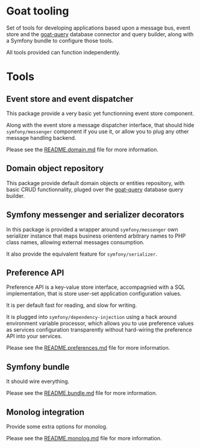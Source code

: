 # Goat tooling

Set of tools for developing applications based upon a message bus, event store
and the [goat-query](https://github.com/pounard/goat-query) database connector
and query builder, along with a Symfony bundle to configure those tools.

All tools provided can function independently.

# Tools

## Event store and event dispatcher

This package provide a very basic yet functionning event store component.

Along with the event store a message dispatcher interface, that should hide
`symfony/messenger` component if you use it, or allow you to plug any other
message handling backend.

Please see the [README.domain.md](./README.domain.md) file for more information.

## Domain object repository

This package provide default domain objects or entities repository, with basic
CRUD functionnality, pluged over the
[goat-query](https://github.com/pounard/goat-query) database query builder.

## Symfony messenger and serializer decorators

In this package is provided a wrapper around `symfony/messenger` own
serializer instance that maps business orientend arbitrary names to PHP
class names, allowing external messages consumption.

It also provide the equivalent feature for `symfony/serializer`.

## Preference API

Preference API is a key-value store interface, accompagnied with a SQL
implementation, that is store user-set application configuration values.

It is per default fast for reading, and slow for writing.

It is plugged into `symfony/dependency-injection` using a hack around
environment variable processor, which allows you to use preference values
as services configuration transparently without hard-wiring the preference
API into your services.

Please see the [README.preferences.md](./README.preferences.md) file for more
information.

## Symfony bundle

It should wire everything.

Please see the [README.bundle.md](./README.bundle.md) file for more information.

## Monolog integration

Provide some extra options for monolog.

Please see the [README.monolog.md](./README.monolog.md) file for more information.
